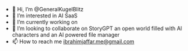 - 👋 Hi, I’m @GeneralKugelBlitz
- 👀 I’m interested in AI SaaS
- 🌱 I’m currently working on 
- 💞️ I’m looking to collaborate on StoryGPT an open world filled with AI characters and an AI powered file manager
- 📫 How to reach me ibrahimjaffar.me@gmail.com

<!---
GeneralKugelBlitz/GeneralKugelBlitz is a ✨ special ✨ repository because its `README.md` (this file) appears on your GitHub profile.
You can click the Preview link to take a look at your changes.
--->
